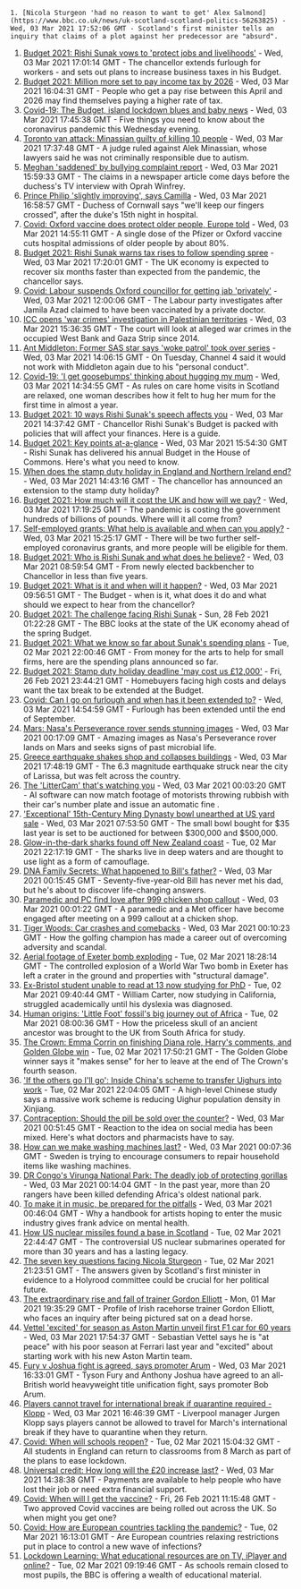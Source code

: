 
    1. [Nicola Sturgeon 'had no reason to want to get' Alex Salmond](https://www.bbc.co.uk/news/uk-scotland-scotland-politics-56263825) - Wed, 03 Mar 2021 17:52:06 GMT - Scotland's first minister tells an inquiry that claims of a plot against her predecessor are "absurd".
1. [Budget 2021: Rishi Sunak vows to 'protect jobs and livelihoods'](https://www.bbc.co.uk/news/uk-politics-56264885) - Wed, 03 Mar 2021 17:01:14 GMT - The chancellor extends furlough for workers - and sets out plans to increase business taxes in his Budget.
1. [Budget 2021: Million more set to pay income tax by 2026](https://www.bbc.co.uk/news/business-56270941) - Wed, 03 Mar 2021 16:04:31 GMT - People who get a pay rise between this April and 2026 may find themselves paying a higher rate of tax.
1. [Covid-19: The Budget, island lockdown blues and baby news](https://www.bbc.co.uk/news/uk-56264395) - Wed, 03 Mar 2021 17:45:38 GMT - Five things you need to know about the coronavirus pandemic this Wednesday evening.
1. [Toronto van attack: Minassian guilty of killing 10 people](https://www.bbc.co.uk/news/uk-56269095) - Wed, 03 Mar 2021 17:37:48 GMT - A judge ruled against Alek Minassian, whose lawyers said he was not criminally responsible due to autism.
1. [Meghan 'saddened' by bullying complaint report](https://www.bbc.co.uk/news/uk-56264385) - Wed, 03 Mar 2021 15:59:33 GMT - The claims in a newspaper article come days before the duchess's TV interview with Oprah Winfrey.
1. [Prince Philip 'slightly improving', says Camilla](https://www.bbc.co.uk/news/uk-56267807) - Wed, 03 Mar 2021 16:58:57 GMT - Duchess of Cornwall says "we'll keep our fingers crossed", after the duke's 15th night in hospital.
1. [Covid: Oxford vaccine does protect older people, Europe told](https://www.bbc.co.uk/news/health-56267473) - Wed, 03 Mar 2021 14:55:11 GMT - A single dose of the Pfizer or Oxford vaccine cuts hospital admissions of older people by about 80%.
1. [Budget 2021: Rishi Sunak warns tax rises to follow spending spree](https://www.bbc.co.uk/news/business-56266683) - Wed, 03 Mar 2021 17:20:01 GMT - The UK economy is expected to recover six months faster than expected from the pandemic, the chancellor says.
1. [Covid: Labour suspends Oxford councillor for getting jab 'privately'](https://www.bbc.co.uk/news/uk-england-oxfordshire-56262712) - Wed, 03 Mar 2021 12:00:06 GMT - The Labour party investigates after Jamila Azad claimed to have been vaccinated by a private doctor.
1. [ICC opens 'war crimes' investigation in Palestinian territories](https://www.bbc.co.uk/news/world-middle-east-56249927) - Wed, 03 Mar 2021 15:36:35 GMT - The court will look at alleged war crimes in the occupied West Bank and Gaza Strip since 2014.
1. [Ant Middleton: Former SAS star says 'woke patrol' took over series](https://www.bbc.co.uk/news/entertainment-arts-56263126) - Wed, 03 Mar 2021 14:06:15 GMT - On Tuesday, Channel 4 said it would not work with Middleton again due to his "personal conduct".
1. [Covid-19: 'I get goosebumps' thinking about hugging my mum](https://www.bbc.co.uk/news/uk-england-56269946) - Wed, 03 Mar 2021 14:34:55 GMT - As rules on care home visits in Scotland are relaxed, one woman describes how it felt to hug her mum for the first time in almost a year.
1. [Budget 2021: 10 ways Rishi Sunak's speech affects you](https://www.bbc.co.uk/news/business-56263581) - Wed, 03 Mar 2021 14:37:42 GMT - Chancellor Rishi Sunak's Budget is packed with policies that will affect your finances. Here is a guide.
1. [Budget 2021: Key points at-a-glance](https://www.bbc.co.uk/news/uk-politics-56266773) - Wed, 03 Mar 2021 15:54:30 GMT - Rishi Sunak has delivered his annual Budget in the House of Commons. Here's what you need to know.
1. [When does the stamp duty holiday in England and Northern Ireland end?](https://www.bbc.co.uk/news/business-53319433) - Wed, 03 Mar 2021 14:43:16 GMT - The chancellor has announced an extension to the stamp duty holiday?
1. [Budget 2021: How much will it cost the UK and how will we pay?](https://www.bbc.co.uk/news/business-52663523) - Wed, 03 Mar 2021 17:19:25 GMT - The pandemic is costing the government hundreds of billions of pounds. Where will it all come from?
1. [Self-employed grants: What help is available and when can you apply?](https://www.bbc.co.uk/news/business-52052123) - Wed, 03 Mar 2021 15:25:17 GMT - There will be two further self-employed coronavirus grants, and more people will be eligible for them.
1. [Budget 2021: Who is Rishi Sunak and what does he believe?](https://www.bbc.co.uk/news/uk-politics-56255824) - Wed, 03 Mar 2021 08:59:54 GMT - From newly elected backbencher to Chancellor in less than five years.
1. [Budget 2021: What is it and when will it happen?](https://www.bbc.co.uk/news/business-55765868) - Wed, 03 Mar 2021 09:56:51 GMT - The Budget - when is it, what does it do and what should we expect to hear from the chancellor?
1. [Budget 2021: The challenge facing Rishi Sunak](https://www.bbc.co.uk/news/business-56112755) - Sun, 28 Feb 2021 01:22:28 GMT - The BBC looks at the state of the UK economy ahead of the spring Budget.
1. [Budget 2021: What we know so far about Sunak's spending plans](https://www.bbc.co.uk/news/business-56250985) - Tue, 02 Mar 2021 22:00:46 GMT - From money for the arts to help for small firms, here are the spending plans announced so far.
1. [Budget 2021: Stamp duty holiday deadline 'may cost us £12,000'](https://www.bbc.co.uk/news/business-56016874) - Fri, 26 Feb 2021 23:44:21 GMT - Homebuyers facing high costs and delays want the tax break to be extended at the Budget.
1. [Covid: Can I go on furlough and when has it been extended to?](https://www.bbc.co.uk/news/explainers-52135342) - Wed, 03 Mar 2021 14:54:59 GMT - Furlough has been extended until the end of September.
1. [Mars: Nasa's Perseverance rover sends stunning images](https://www.bbc.co.uk/news/in-pictures-56238018) - Wed, 03 Mar 2021 00:17:09 GMT - Amazing images as Nasa's Perseverance rover lands on Mars and seeks signs of past microbial life.
1. [Greece earthquake shakes shop and collapses buildings](https://www.bbc.co.uk/news/world-europe-56272989) - Wed, 03 Mar 2021 17:48:19 GMT - The 6.3 magnitude earthquake struck near the city of Larissa, but was felt across the country.
1. [The 'LitterCam' that's watching you](https://www.bbc.co.uk/news/uk-56255823) - Wed, 03 Mar 2021 00:03:20 GMT - AI software can now match footage of motorists throwing rubbish with their car's number plate and issue an automatic fine .
1. ['Exceptional' 15th-Century Ming Dynasty bowl unearthed at US yard sale](https://www.bbc.co.uk/news/world-us-canada-56262954) - Wed, 03 Mar 2021 07:53:50 GMT - The small bowl bought for $35 last year is set to be auctioned for between $300,000 and $500,000.
1. [Glow-in-the-dark sharks found off New Zealand coast](https://www.bbc.co.uk/news/world-asia-56256808) - Tue, 02 Mar 2021 22:17:19 GMT - The sharks live in deep waters and are thought to use light as a form of camouflage.
1. [DNA Family Secrets: What happened to Bill's father?](https://www.bbc.co.uk/news/stories-56255883) - Wed, 03 Mar 2021 00:15:45 GMT - Seventy-five-year-old Bill has never met his dad, but he's about to discover life-changing answers.
1. [Paramedic and PC find love after 999 chicken shop callout](https://www.bbc.co.uk/news/uk-england-london-56256913) - Wed, 03 Mar 2021 00:01:22 GMT - A paramedic and a Met officer have become engaged after meeting on a 999 callout at a chicken shop.
1. [Tiger Woods: Car crashes and comebacks](https://www.bbc.co.uk/news/world-us-canada-56177100) - Wed, 03 Mar 2021 00:10:23 GMT - How the golfing champion has made a career out of overcoming adversity and scandal.
1. [Aerial footage of Exeter bomb exploding](https://www.bbc.co.uk/news/uk-england-devon-56257366) - Tue, 02 Mar 2021 18:28:14 GMT - The controlled explosion of a World War Two bomb in Exeter has left a crater in the ground and properties with "structural damage".
1. [Ex-Bristol student unable to read at 13 now studying for PhD](https://www.bbc.co.uk/news/uk-england-bristol-56249776) - Tue, 02 Mar 2021 09:40:44 GMT - William Carter, now studying in California, struggled academically until his dyslexia was diagnosed.
1. [Human origins: 'Little Foot' fossil's big journey out of Africa](https://www.bbc.co.uk/news/science-environment-56241509) - Tue, 02 Mar 2021 08:00:36 GMT - How the priceless skull of an ancient ancestor was brought to the UK from South Africa for study.
1. [The Crown: Emma Corrin on finishing Diana role, Harry's comments, and Golden Globe win](https://www.bbc.co.uk/news/entertainment-arts-56253651) - Tue, 02 Mar 2021 17:50:21 GMT - The Golden Globe winner says it "makes sense" for her to leave at the end of The Crown's fourth season.
1. ['If the others go I'll go': Inside China's scheme to transfer Uighurs into work](https://www.bbc.co.uk/news/world-asia-china-56250915) - Tue, 02 Mar 2021 22:04:05 GMT - A high-level Chinese study says a massive work scheme is reducing Uighur population density in Xinjiang.
1. [Contraception: Should the pill be sold over the counter?](https://www.bbc.co.uk/news/uk-56147693) - Wed, 03 Mar 2021 00:51:45 GMT - Reaction to the idea on social media has been mixed. Here's what doctors and pharmacists have to say.
1. [How can we make washing machines last?](https://www.bbc.co.uk/news/business-56167505) - Wed, 03 Mar 2021 00:07:36 GMT - Sweden is trying to encourage consumers to repair household items like washing machines.
1. [DR Congo's Virunga National Park: The deadly job of protecting gorillas](https://www.bbc.co.uk/news/world-africa-55829330) - Wed, 03 Mar 2021 00:14:04 GMT - In the past year, more than 20 rangers have been killed defending Africa's oldest national park.
1. [To make it in music, be prepared for the pitfalls](https://www.bbc.co.uk/news/entertainment-arts-56242568) - Wed, 03 Mar 2021 00:46:04 GMT - Why a handbook for artists hoping to enter the music industry gives frank advice on mental health.
1. [How US nuclear missiles found a base in Scotland](https://www.bbc.co.uk/news/uk-scotland-56124183) - Tue, 02 Mar 2021 22:44:47 GMT - The controversial US nuclear submarines operated for more than 30 years and has a lasting legacy.
1. [The seven key questions facing Nicola Sturgeon](https://www.bbc.co.uk/news/uk-scotland-scotland-politics-56258226) - Tue, 02 Mar 2021 21:23:51 GMT - The answers given by Scotland's first minister in evidence to a Holyrood committee could be crucial for her political future.
1. [The extraordinary rise and fall of trainer Gordon Elliott](https://www.bbc.co.uk/sport/horse-racing/56230013) - Mon, 01 Mar 2021 19:35:29 GMT - Profile of Irish racehorse trainer Gordon Elliott, who faces an inquiry after being pictured sat on a dead horse.
1. [Vettel 'excited' for season as Aston Martin unveil first F1 car for 60 years](https://www.bbc.co.uk/sport/formula1/56252724) - Wed, 03 Mar 2021 17:54:37 GMT - Sebastian Vettel says he is "at peace" with his poor season at Ferrari last year and "excited" about starting work with his new Aston Martin team.
1. [Fury v Joshua fight is agreed, says promoter Arum](https://www.bbc.co.uk/sport/boxing/56271031) - Wed, 03 Mar 2021 16:33:01 GMT - Tyson Fury and Anthony Joshua have agreed to an all-British world heavyweight title unification fight, says promoter Bob Arum.
1. [Players cannot travel for international break if quarantine required - Klopp](https://www.bbc.co.uk/sport/football/56234440) - Wed, 03 Mar 2021 16:46:39 GMT - Liverpool manager Jurgen Klopp says players cannot be allowed to travel for March's international break if they have to quarantine when they return.
1. [Covid: When will schools reopen?](https://www.bbc.co.uk/news/education-51643556) - Tue, 02 Mar 2021 15:04:32 GMT - All students in England can return to classrooms from 8 March as part of the plans to ease lockdown.
1. [Universal credit: How long will the £20 increase last?](https://www.bbc.co.uk/news/uk-41487126) - Wed, 03 Mar 2021 14:38:38 GMT - Payments are available to help people who have lost their job or need extra financial support.
1. [Covid: When will I get the vaccine?](https://www.bbc.co.uk/news/health-55045639) - Fri, 26 Feb 2021 11:15:48 GMT - Two approved Covid vaccines are being rolled out across the UK. So when might you get one?
1. [Covid: How are European countries tackling the pandemic?](https://www.bbc.co.uk/news/explainers-53640249) - Tue, 02 Mar 2021 16:13:01 GMT - Are European countries relaxing restrictions put in place to control a new wave of infections?
1. [Lockdown Learning: What educational resources are on TV, iPlayer and online?](https://www.bbc.co.uk/news/education-55591821) - Tue, 02 Mar 2021 09:19:46 GMT - As schools remain closed to most pupils, the BBC is offering a wealth of educational material.

